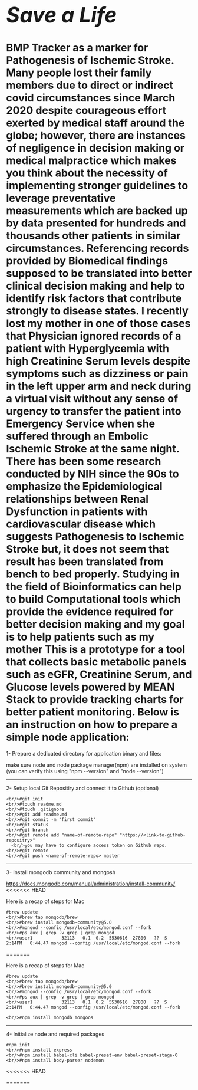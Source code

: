 *<h1>Save a Life</h1>*
**BMP Tracker as a marker for Pathogenesis of Ischemic Stroke.
Many people lost their family members due to direct or indirect covid circumstances since March 2020 despite courageous effort exerted by medical staff around the globe; however, there are instances of negligence in decision making or medical malpractice which makes you think about the necessity of implementing stronger guidelines to leverage preventative measurements which are backed up by data presented for hundreds and thousands other patients in similar circumstances.  Referencing records provided by Biomedical findings supposed to be translated into better clinical decision making and help to identify risk factors that contribute strongly to disease states. I recently lost my mother in one of those cases that Physician ignored records of a patient with Hyperglycemia with high Creatinine Serum levels despite symptoms such as dizziness or pain in the left upper arm and neck during a virtual visit without any sense of urgency to transfer the patient into Emergency Service when she suffered through an Embolic Ischemic Stroke at the same night.
There has been some research conducted by NIH since the 90s to emphasize the Epidemiological relationships between Renal Dysfunction in patients with cardiovascular disease which suggests Pathogenesis to Ischemic Stroke but, it does not seem that result has been translated from bench to bed properly. Studying in the field of Bioinformatics can help to build Computational tools which provide the evidence required for better decision making and my goal is to help patients such as my mother
This is a prototype for a tool that collects basic metabolic panels such as eGFR, Creatinine Serum, and Glucose levels powered by MEAN Stack to provide tracking charts for better patient monitoring.
Below is an instruction on how to prepare a simple node application:**
</br>
============================================================

1- Prepare a dedicated directory for application binary and files:

make sure node and node package manager(npm) are installed on system (you can verify this using "npm --version" and "node --version")

----------------------------------------------
2- Setup local Git Repositiry and connect it to Github (optional)

```
<br/>#git init
<br/>#touch readme.md
<br/>#touch .gitignore
<br/>#git add readme.md
<br/>#git commit -m "first commit"
<br/>#git status
<br/>#git branch
<br/>#git remote add "name-of-remote-repo" "https://<link-to-github-repositry>"
  <br/>you may have to configure access token on Github repo.
<br/>#git remote
<br/>#git push <name-of-remote-repo> master
```
-------------------------------------------------------
3- Install mongodb community and mongosh
  
https://docs.mongodb.com/manual/administration/install-community/
<<<<<<< HEAD

Here is a recap of steps for Mac
<br/>
```
#brew update
<br/>#brew tap mongodb/brew
<br/>#brew install mongodb-community@5.0
<br/>#mongod --config /usr/local/etc/mongod.conf --fork
<br/>#ps aux | grep -v grep | grep mongod
<br/>user1           32113   0.1  0.2  5530616  27800   ??  S     2:14PM   0:44.47 mongod --config /usr/local/etc/mongod.conf --fork
```
=======

Here is a recap of steps for Mac
<br/>
```
#brew update
<br/>#brew tap mongodb/brew
<br/>#brew install mongodb-community@5.0
<br/>#mongod --config /usr/local/etc/mongod.conf --fork
<br/>#ps aux | grep -v grep | grep mongod
<br/>user1           32113   0.1  0.2  5530616  27800   ??  S     2:14PM   0:44.47 mongod --config /usr/local/etc/mongod.conf --fork

<br/>#npm install mongodb mongoos
```
-------------------------------
4- Initialize node and required packages
<br/>
```
#npm init
<br/>#npm install express
<br/>#npm install babel-cli babel-preset-env babel-preset-stage-0
<br/>#npm install body-parser nodemon
```
<<<<<<< HEAD

=======

